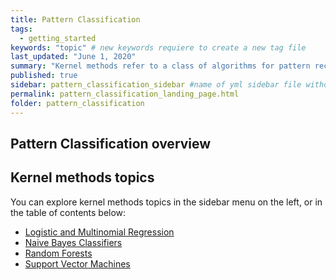 ```yaml
---
title: Pattern Classification
tags:
  - getting_started
keywords: "topic" # new keywords requiere to create a new tag file
last_updated: "June 1, 2020"
summary: "Kernel methods refer to a class of algorithms for pattern recognition where data points in the native representation space are mapped to higher dimensions using a 'kernel function' without actually computing the coordinates in the higher dimensions."
published: true
sidebar: pattern_classification_sidebar #name of yml sidebar file withouth extension
permalink: pattern_classification_landing_page.html
folder: pattern_classification
---
```


## Pattern Classification overview



## Kernel methods topics

You can explore kernel methods topics in the sidebar menu on the left, or in the table of contents below:

* [Logistic and Multinomial Regression](logit_multi_reg.html)
* [Naive Bayes Classifiers](naive_bayes.html)
* [Random Forests](random_forest.html)
* [Support Vector Machines](support_vector_machines.html)
 